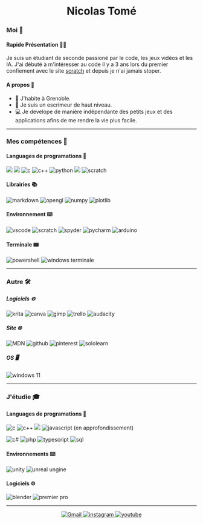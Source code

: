 <h1 align="center"> Nicolas Tomé </h1>

### Moi 👤

  #### Rapide Présentation 👋🏼
  Je suis un étudiant de seconde passioné par le code, les jeux vidéos et les IA. J'ai débuté à m'intéresser au code il y a 3 ans lors du premier confiement avec le site [scratch](https://scratch.mit.edu/) et depuis je n'ai jamais stoper.

  #### A propos 📜

  - 📌 J'habite à Grenoble.
  - 🤺 Je suis un escrimeur de haut niveau.
  - 💻 Je develope de manière indépendante des petits jeux et des applications afins de me rendre la vie plus facile.
  
 ---
  
### Mes compétences 🔧

  #### Languages de programations 🤖
  <p>
  <img alt"html" src="https://img.shields.io/badge/HTML5-E34F26?style=for-the-badge&logo=html5&logoColor=white"/>
  <img alt"css" src="https://img.shields.io/badge/CSS3-1572B6?style=for-the-badge&logo=css3&logoColor=white"/>
  <img alt="c" src="https://img.shields.io/badge/C-00599C?style=for-the-badge&logo=c&logoColor=white"/>
  <img alt=c++ src="https://img.shields.io/badge/C%2B%2B-00599C?style=for-the-badge&logo=c%2B%2B&logoColor=white"/>
  <img alt="python" src="https://img.shields.io/badge/Python-FFD43B?style=for-the-badge&logo=python&logoColor=blue"/>
  <img alt"un peu de javascript" src="https://img.shields.io/badge/JavaScript-323330?style=for-the-badge&logo=javascript&logoColor=F7DF1E"/>
  <img alt="scratch" src="https://img.shields.io/badge/Scratch-4D97FF?style=for-the-badge&logo=Scratch&logoColor=white"/>
  </p>
  
  #### Librairies 📚
  <p>
  <img alt="markdown" src="https://img.shields.io/badge/Markdown-000000?style=for-the-badge&logo=markdown&logoColor=white"/>
  <img alt="opengl" src="https://img.shields.io/badge/OpenGL-FFFFFF?style=for-the-badge&logo=opengl"/>
  <img alt="numpy" src="https://img.shields.io/badge/Numpy-777BB4?style=for-the-badge&logo=numpy&logoColor=white"/>
  <img alt="plotlib" src="https://img.shields.io/badge/Plotly-239120?style=for-the-badge&logo=plotly&logoColor=white"/>
  </p>
  
  #### Environnement ⌨️
  <p>
  <img alt="vscode" src="https://img.shields.io/badge/VSCode-0078D4?style=for-the-badge&logo=visual%20studio%20code&logoColor=white"/>
  <img alt="scratch" src="https://img.shields.io/badge/Scratch-4D97FF?style=for-the-badge&logo=Scratch&logoColor=white"/>
  <img alt="spyder" src="https://img.shields.io/badge/Spyder%20Ide-FF0000?style=for-the-badge&logo=spyder%20ide&logoColor=white"/>
  <img alt="pycharm" src="https://img.shields.io/badge/PyCharm-000000.svg?&style=for-the-badge&logo=PyCharm&logoColor=white"/>
  <img alt="arduino" src="https://img.shields.io/badge/Arduino-00979D?style=for-the-badge&logo=Arduino&logoColor=white"/>
  </p>
  
  #### Terminale 📟
  <p>
   <img alt="powershell" src="https://img.shields.io/badge/powershell-5391FE?style=for-the-badge&logo=powershell&logoColor=white"/>
   <img alt="windows terminale" src="https://img.shields.io/badge/windows%20terminal-4D4D4D?style=for-the-badge&logo=windows%20terminal&logoColor=white"/>
  </p>
  
---

### Autre 🛠️

  ##### Logiciels ⚙️
  <p>
    <img alt="krita" src="https://img.shields.io/badge/Krita-203759?style=for-the-badge&logo=krita&logoColor=EEF37B="/>
    <img alt="canva" src="https://img.shields.io/badge/Canva-%2300C4CC.svg?&style=for-the-badge&logo=Canva&logoColor=white"/>
    <img alt="gimp" src="https://img.shields.io/badge/gimp-5C5543?style=for-the-badge&logo=gimp&logoColor=white"/>
    <img alt="trello" src="https://img.shields.io/badge/Trello-0052CC?style=for-the-badge&logo=trello&logoColor=white"/>
    <img alt="audacity" src="https://img.shields.io/badge/Audacity-0000CC?style=for-the-badge&logo=audacity&logoColor=white"/>
  </p>
              
  ##### Site 🌐
  <p>
    <img alt="MDN" src="https://img.shields.io/badge/MDN_Web_Docs-black?style=for-the-badge&logo=mdnwebdocs&logoColor=white"/>
    <img alt="github" src="https://img.shields.io/badge/GitHub-100000?style=for-the-badge&logo=github&logoColor=white"/>
    <img alt="pinterest" src="https://img.shields.io/badge/Pinterest-%23E60023.svg?&style=for-the-badge&logo=Pinterest&logoColor=white"/>
    <img alt="sololearn" src="https://img.shields.io/badge/-Sololearn-3a464b?style=for-the-badge&logo=Sololearn&logoColor=white"/>
  </p>
      
  ##### OS 🖥️
  <p>
    <img alt="windows 11" src="https://img.shields.io/badge/Windows_11-0078d4?style=for-the-badge&logo=windows-11&logoColor=white"/>
  </p>
  
 ---
 
### J'étudie 🎓

  #### Languages de programations 🤖
  <p>
  <img alt="c" src="https://img.shields.io/badge/C-00599C?style=for-the-badge&logo=c&logoColor=white"/>
  <img alt=c++ src="https://img.shields.io/badge/C%2B%2B-00599C?style=for-the-badge&logo=c%2B%2B&logoColor=white"/>
  <img alt"css" src="https://img.shields.io/badge/CSS3-1572B6?style=for-the-badge&logo=css3&logoColor=white"/>
  <img alt="javascript" src="https://img.shields.io/badge/JavaScript-323330?style=for-the-badge&logo=javascript&logoColor=F7DF1E"/>
    (en approfondissement)
  </p>
  <p>
    <img alt="c#" src="https://img.shields.io/badge/C%23-239120?style=for-the-badge&logo=c-sharp&logoColor=white"/>
    <img alt="php" src="https://img.shields.io/badge/PHP-777BB4?style=for-the-badge&logo=php&logoColor=white"/>
    <img alt="typescript" src="https://img.shields.io/badge/TypeScript-007ACC?style=for-the-badge&logo=typescript&logoColor=white"/>
    <img alt="sql" src="https://img.shields.io/badge/MySQL-005C84?style=for-the-badge&logo=mysql&logoColor=white"/>
  </p>
  
  #### Environnements ⌨️
  <p>
    <img alt="unity" src="https://img.shields.io/badge/Unity-100000?style=for-the-badge&logo=unity&logoColor=white"/>
    <img alt="unreal ungine" src="https://img.shields.io/badge/-Unreal%20Engine-313131?style=for-the-badge&logo=unreal-engine&logoColor=white"/>
  </p>
  
  #### Logiciels ⚙️
  <p>
    <img alt="blender" src="https://img.shields.io/badge/blender-%23F5792A.svg?style=for-the-badge&logo=blender&logoColor=white"/>
    <img alt="premier pro" src="https://img.shields.io/badge/Adobe%20Premiere%20Pro-9999FF?style=for-the-badge&logo=Adobe%20Premiere%20Pro&logoColor=white"/>
  </p>

---

<p align="center">
    <a target="_blank" href="mailto:nicolas.tome.38@gmail.com">
        <img alt="Gmail" src="https://img.shields.io/badge/Gmail-D14836?style=for-the-badge&logo=gmail&logoColor=white" />
    </a>
    <a target="_blank" href="https://www.instagram.com/nico__tome/">
        <img alt="instagram" src="https://img.shields.io/badge/Instagram-E4405F?style=for-the-badge&logo=instagram&logoColor=white">
    </a>
    <a target="_blank" href="https://www.youtube.com/channel/UCdCudHce2Enb42QlhJ0Q7aQ">
        <img alt="youtube" src="https://img.shields.io/badge/YouTube-FF0000?style=for-the-badge&logo=youtube&logoColor=white">
    </a>
</p>
